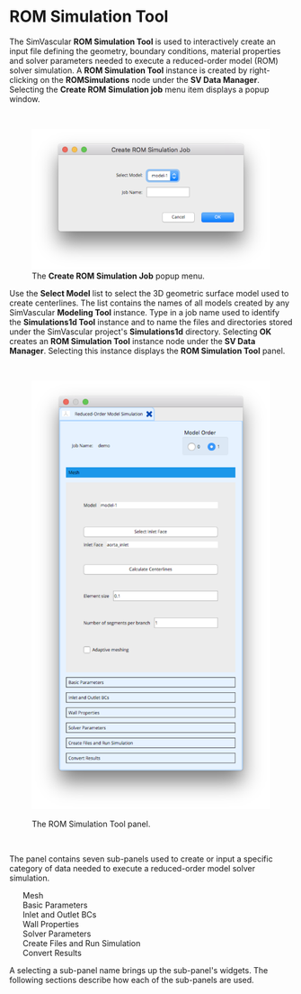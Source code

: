 # ROM Simulation Tool

The SimVascular **ROM Simulation Tool** is used to interactively create an input file defining the geometry, boundary conditions,
material properties and solver parameters needed to execute a reduced-order model (ROM) solver simulation.
A **ROM Simulation Tool** instance is created by
right-clicking on the **ROMSimulations** node under the **SV Data Manager**. Selecting the **Create ROM Simulation job**
menu item displays a popup window.

<br>
<figure>
  <img class="svImg svImgSm" src="/documentation/rom_simulation/tool/images/create-job.png">
  <figcaption class="svCaption"> The <b>Create ROM Simulation Job</b> popup menu. </figcaption>
</figure>

Use the **Select Model** list to select the 3D geometric surface model used to create centerlines. The list contains the names of
all models created by any SimVascular **Modeling Tool** instance. Type in a job name used to identify the **Simulations1d Tool** instance
and to name the files and directories stored under the SimVascular project's **Simulations1d** directory. Selecting **OK** creates
an **ROM Simulation Tool** instance node under the **SV Data Manager**. Selecting this instance displays the
**ROM Simulation Tool** panel.

<br>
<figure>
  <p style="clear: both;">
  <img class="svImg svImgSm" src="/documentation/rom_simulation/tool/images/panel.png">
  <figcaption class="svCaption"> The ROM Simulation Tool panel. </figcaption>
</figure>
<br>

The panel contains seven sub-panels used to create or input a specific category of data needed to execute a reduced-order model solver simulation.

<ul style="list-style-type:none;">
  <li> Mesh </li>
  <li> Basic Parameters </li>
  <li> Inlet and Outlet BCs </li>
  <li> Wall Properties </li>
  <li> Solver Parameters </li>
  <li> Create Files and Run Simulation </li>
  <li> Convert Results </li>
</ul>

A selecting a sub-panel name brings up the sub-panel's widgets. The following sections describe how each of the sub-panels are used.
